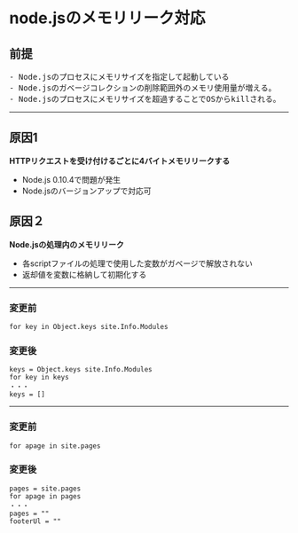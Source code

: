 # node.jsのメモリリーク対応
## 前提	
<pre>- Node.jsのプロセスにメモリサイズを指定して起動している
- Node.jsのガベージコレクションの削除範囲外のメモリ使用量が増える。
- Node.jsのプロセスにメモリサイズを超過することでOSからkillされる。</pre>
* * *
## 原因1
**HTTPリクエストを受け付けるごとに4バイトメモリリークする**
- Node.js 0.10.4で問題が発生
- Node.jsのバージョンアップで対応可

## 原因２	
**Node.jsの処理内のメモリリーク**
- 各scriptファイルの処理で使用した変数がガベージで解放されない
- 返却値を変数に格納して初期化する
* * *
### 変更前
<pre><code>for key in Object.keys site.Info.Modules
</code></pre>
### 変更後
<pre><code>keys = Object.keys site.Info.Modules
for key in keys
・・・
keys = []
</code></pre>
* * *
### 変更前
<pre><code>for apage in site.pages
</code></pre>
### 変更後
<pre><code>pages = site.pages
for apage in pages
・・・
pages = ""
footerUl = ""
</code></pre>